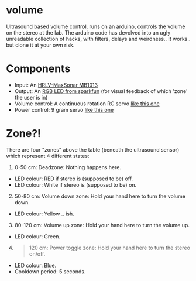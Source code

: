 volume
======

Ultrasound based volume control, runs on an arduino, controls the volume on the stereo at the lab.
The arduino code has devolved into an ugly unreadable collection of hacks, with filters, delays and weirdness.. It works.. but clone it at your own risk.

Components
==========

  * Input: An [HRLV-MaxSonar MB1013](http://www.maxbotix.com/Ultrasonic_Sensors/MB1013.htm)
  * Output: An [RGB LED from sparkfun](https://www.sparkfun.com/products/105) (for visual feedback of which 'zone' the user is in)
  * Volume control: A continuous rotation RC servo [like this one](https://www.sparkfun.com/products/9347)
  * Power control: 9 gram servo [like this one](http://www.hobbyking.com/hobbyking/store/__662__HXT900_9g_1_6kg_12sec_Micro_Servo.html)

Zone?!
======

There are four "zones" above the table (beneath the ultrasound sensor) which represent 4 different states:

1. 0-50 cm: Deadzone: Nothing happens here.
  * LED colour: RED if stereo is (supposed to be) off.
  * LED colour: White if stereo is (supposed to be) on.
2. 50-80 cm: Volume down zone: Hold your hand here to turn the volume down.
  * LED colour: Yellow .. ish.
3. 80-120 cm: Volume up zone: Hold your hand here to turn the volume up.
  * LED colour: Green.
4. >120 cm: Power toggle zone: Hold your hand here to turn the stereo on/off.
  * LED colour: Blue.
  * Cooldown period: 5 seconds.